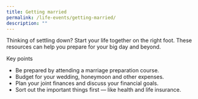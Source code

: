 ```yaml
---
title: Getting married
permalink: /life-events/getting-married/
description: ""
---
```

Thinking of settling down? Start your life together on the right foot. These resources can help you prepare for your big day and beyond.

Key points

*   Be prepared by attending a marriage preparation course.
*   Budget for your wedding, honeymoon and other expenses.
*   Plan your joint finances and discuss your financial goals.
*   Sort out the important things first — like health and life insurance.